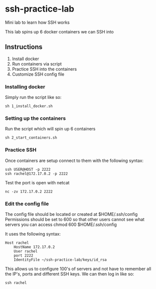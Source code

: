 # ssh-practice-lab
Mini lab to learn how SSH works

This lab spins up 6 docker containers we can SSH into

## Instructions
1) Install docker
2) Run containers via script
3) Practice SSH into the containers
4) Customize SSH config file

### Installing docker
Simply run the script like so:
```
sh 1_install_docker.sh
```

### Setting up the containers
Run the script which will spin up 6 containers
```
sh 2_start_containers.sh
```
    
### Practice SSH 
Once containers are setup connect to them with the following syntax:
```
ssh USER@HOST -p 2222
ssh rachel@172.17.0.2 -p 2222
```

Test the port is open with netcat
```
nc -zv 172.17.0.2 2222
```

### Edit the config file
The config file should be located or created at $HOME/.ssh/config
Permissions should be set to 600 so that other users cannot see what servers you can access
    chmod 600 $HOME/.ssh/config

It uses the following syntax:
```
Host rachel
    HostName 172.17.0.2  
    User rachel  
    port 2222  
    IdentityFile ~/ssh-practice-lab/keys/id_rsa  
```

This allows us to configure 100's of servers and not have to remember all the IP's, ports and different SSH keys.
We can then log in like so:
```
ssh rachel
```
